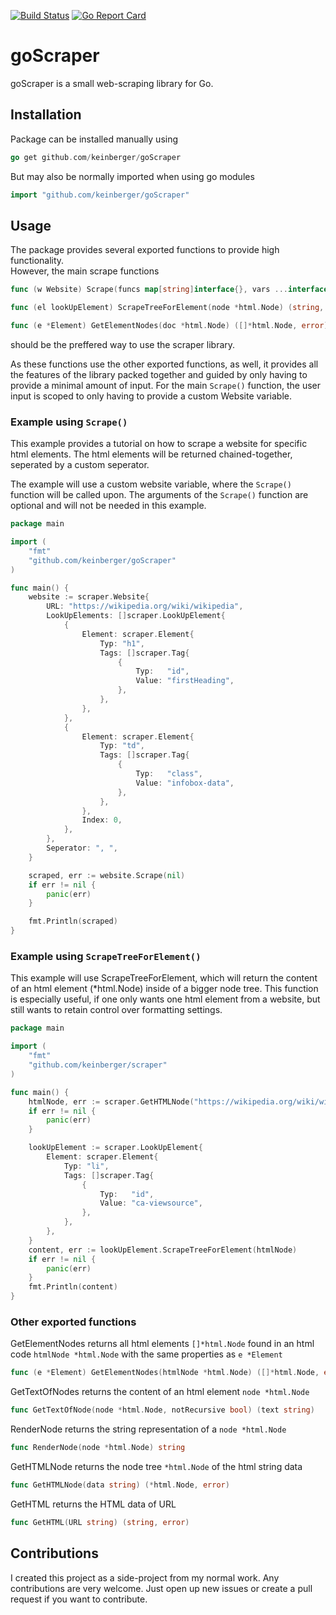 <!-- implement 
godoc, (https://godoc.org), (https://pkg.go.dev)
-->
[![Build Status](https://app.travis-ci.com/Keinberger/goScraper.svg?token=ki5cZ9pSp5tPxqp4fztS&branch=main)](https://app.travis-ci.com/Keinberger/goScraper)
[![Go Report Card](https://goreportcard.com/badge/github.com/keinberger/goScraper)](https://goreportcard.com/report/github.com/keinberger/goScraper)

# goScraper

goScraper is a small web-scraping library for Go.

## Installation

Package can be installed manually using <br />
```go
go get github.com/keinberger/goScraper
```

But may also be normally imported when using go modules<br />
```go
import "github.com/keinberger/goScraper"
```

## Usage

The package provides several exported functions to provide high functionality.<br />
However, the main scrape functions 
```go
func (w Website) Scrape(funcs map[string]interface{}, vars ...interface{}) (string, error)
```
```go
func (el lookUpElement) ScrapeTreeForElement(node *html.Node) (string, error)
```
```go
func (e *Element) GetElementNodes(doc *html.Node) ([]*html.Node, error)
```
should be the preffered way to use the scraper library.

As these functions use the other exported functions, as well, it provides all the features of the library packed together
and guided by only having to provide a minimal amount of input. For the main `Scrape()` function, the user input is scoped to only having to provide a custom Website variable.

### Example using `Scrape()`

This example provides a tutorial on how to scrape a website for specific html elements. The html elements will be returned chained-together, seperated by a custom seperator.

The example will use a custom website variable, where the `Scrape()` function will be called upon. The arguments of the `Scrape()` function are optional and will not be needed in this example.
```go
package main

import (
	"fmt"
	"github.com/keinberger/goScraper"
)

func main() {
	website := scraper.Website{
		URL: "https://wikipedia.org/wiki/wikipedia",
		LookUpElements: []scraper.LookUpElement{
			{
				Element: scraper.Element{
					Typ: "h1",
					Tags: []scraper.Tag{
						{
							Typ:   "id",
							Value: "firstHeading",
						},
					},
				},
			},
			{
				Element: scraper.Element{
					Typ: "td",
					Tags: []scraper.Tag{
						{
							Typ:   "class",
							Value: "infobox-data",
						},
					},
				},
				Index: 0,
			},
		},
		Seperator: ", ",
	}

	scraped, err := website.Scrape(nil)
	if err != nil {
		panic(err)
	}

	fmt.Println(scraped)
}
```

### Example using `ScrapeTreeForElement()`
This example will use ScrapeTreeForElement, which will return the content of an html element (*html.Node) inside of a bigger node tree. This function is especially useful, if one only wants one html element from a website, but still wants to retain control over formatting settings.
```go
package main

import (
	"fmt"
	"github.com/keinberger/scraper"
)

func main() {
	htmlNode, err := scraper.GetHTMLNode("https://wikipedia.org/wiki/wikipedia")
	if err != nil {
		panic(err)
	}

	lookUpElement := scraper.LookUpElement{
		Element: scraper.Element{
			Typ: "li",
			Tags: []scraper.Tag{
				{
					Typ:   "id",
					Value: "ca-viewsource",
				},
			},
		},
	}
	content, err := lookUpElement.ScrapeTreeForElement(htmlNode)
	if err != nil {
		panic(err)
	}
	fmt.Println(content)
}
```

### Other exported functions
GetElementNodes returns all html elements `[]*html.Node` found in an html code `htmlNode *html.Node` with the same properties as `e *Element`
```go
func (e *Element) GetElementNodes(htmlNode *html.Node) ([]*html.Node, error)
```
GetTextOfNodes returns the content of an html element `node *html.Node`
```go
func GetTextOfNode(node *html.Node, notRecursive bool) (text string) 
```
RenderNode returns the string representation of a `node *html.Node`
```go
func RenderNode(node *html.Node) string
```
GetHTMLNode returns the node tree `*html.Node` of the html string data
```go
func GetHTMLNode(data string) (*html.Node, error)
```
GetHTML returns the HTML data of URL
```go
func GetHTML(URL string) (string, error)
```

## Contributions

I created this project as a side-project from my normal work. Any contributions are very welcome. Just open up new issues or create a pull request if you want to contribute.
